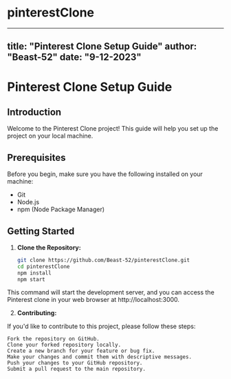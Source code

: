# pinterestClone

---
title: "Pinterest Clone Setup Guide"
author: "Beast-52"
date: "9-12-2023"
---

# Pinterest Clone Setup Guide

## Introduction

Welcome to the Pinterest Clone project! This guide will help you set up the project on your local machine.

## Prerequisites

Before you begin, make sure you have the following installed on your machine:

- Git
- Node.js
- npm (Node Package Manager)

## Getting Started

1. **Clone the Repository:**

   ```bash
   git clone https://github.com/Beast-52/pinterestClone.git
   cd pinterestClone
   npm install
   npm start 

   
This command will start the development server, and you can access the Pinterest clone in your web browser at http://localhost:3000.

2. **Contributing:**

If you'd like to contribute to this project, please follow these steps:

    Fork the repository on GitHub.
    Clone your forked repository locally.
    Create a new branch for your feature or bug fix.
    Make your changes and commit them with descriptive messages.
    Push your changes to your GitHub repository.
    Submit a pull request to the main repository. 

